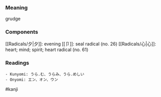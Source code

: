 ### Meaning

grudge

### Components

[[Radicals/夕|夕]]: evening [[卩]]: seal radical (no. 26) [[Radicals/心|心]]: heart; mind; spirit; heart radical (no. 61)

### Readings

```
- Kunyomi: うら.む、うらみ、うら.めしい
- Onyomi: エン、オン、ウン
```

#kanji